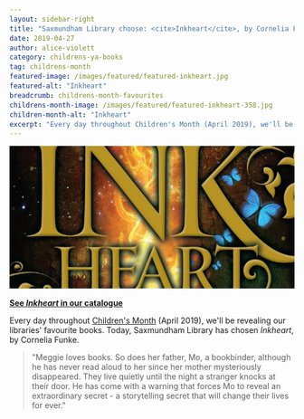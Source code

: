 ```yaml
---
layout: sidebar-right
title: "Saxmundham Library choose: <cite>Inkheart</cite>, by Cornelia Funke"
date: 2019-04-27
author: alice-violett
category: childrens-ya-books
tag: childrens-month
featured-image: /images/featured/featured-inkheart.jpg
featured-alt: "Inkheart"
breadcrumb: childrens-month-favourites
childrens-month-image: /images/featured/featured-inkheart-358.jpg
children-month-alt: "Inkheart"
excerpt: "Every day throughout Children's Month (April 2019), we'll be revealing our libraries' favourite books. Today, Saxmundham Library has chosen <cite>Inkheart</cite>, by Cornelia Funke."
---
```


![Inkheart](/images/featured/featured-inkheart.jpg)

**[See <cite>Inkheart</cite> in our catalogue](https://suffolk.spydus.co.uk/cgi-bin/spydus.exe/ENQ/OPAC/BIBENQ?BRN=1297716)**

Every day throughout [Children's Month](/childrens-month/) (April 2019), we'll be revealing our libraries' favourite books. Today, Saxmundham Library has chosen <cite>Inkheart</cite>, by Cornelia Funke.

> "Meggie loves books. So does her father, Mo, a bookbinder, although he has never read aloud to her since her mother mysteriously disappeared. They live quietly until the night a stranger knocks at their door. He has come with a warning that forces Mo to reveal an extraordinary secret - a storytelling secret that will change their lives for ever."
